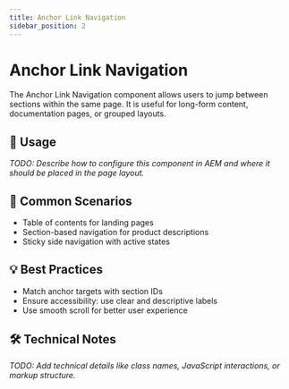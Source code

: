 ```yaml
---
title: Anchor Link Navigation
sidebar_position: 2
---
```


# Anchor Link Navigation

The Anchor Link Navigation component allows users to jump between sections within the same page. It is useful for long-form content, documentation pages, or grouped layouts.

## 🧩 Usage

_TODO: Describe how to configure this component in AEM and where it should be placed in the page layout._

## 🔗 Common Scenarios

- Table of contents for landing pages
- Section-based navigation for product descriptions
- Sticky side navigation with active states

## 💡 Best Practices

- Match anchor targets with section IDs
- Ensure accessibility: use clear and descriptive labels
- Use smooth scroll for better user experience

## 🛠️ Technical Notes

_TODO: Add technical details like class names, JavaScript interactions, or markup structure._
